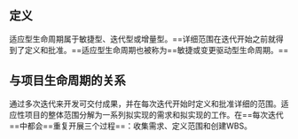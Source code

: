 ## 定义
适应型生命周期属于敏捷型、迭代型或增量型。==详细范围在迭代开始之前就得到了定义和批准。==适应型生命周期也被称为==敏捷或变更驱动型生命周期。==

## 与项目生命周期的关系
通过多次迭代来开发可交付成果，并在每次迭代开始时定义和批准详细的范围。适应性项目的整体范围分解为一系列拟实现的需求和拟实现的工作。在==每次迭代==中都会==重复开展三个过程==：收集需求、定义范围和创建WBS。